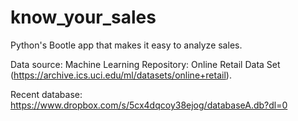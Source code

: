 # know_your_sales

Python's Bootle app that makes it easy to analyze sales.

Data source: Machine Learning Repository: Online Retail Data Set (https://archive.ics.uci.edu/ml/datasets/online+retail).

Recent database: https://www.dropbox.com/s/5cx4dqcoy38ejog/databaseA.db?dl=0
